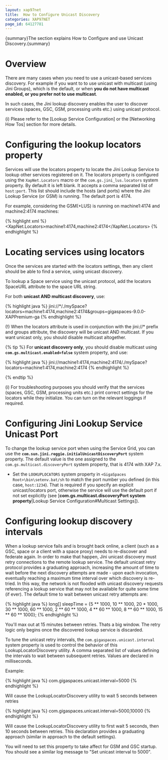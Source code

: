 ```yaml
---
layout: xap97net
title:  How to Configure Unicast Discovery
categories: XAP97NET
page_id: 64127781
---
```


{summary}The section explains How to Configure and use Unicast Discovery.{summary}

# Overview

There are many cases when you need to use a unicast-based services discovery. For example if you want to to use unicast with multicast (using Jini Groups), which is the default, or when **you do not have multicast enabled, or you prefer not to use multicast**.

In such cases, the Jini lookup discovery enables the user to discover services (spaces, GSC, GSM, processing units etc.) using unicast protocol.

(i) Please refer to the [Lookup Service Configuration] or the [Networking How Tos] section for more details.

# Configuring the lookup locators property

Services will use the locators property to locate the Jini Lookup Service to lookup other services registered on it. The locators property is configured using the `XapNet.Locators` macro or the `com.gs.jini_lus.locators` system property. By default it is left blank. It accepts a comma separated list of `host:port`. This list should include the hosts (and ports) where the Jini Lookup Service (or GSM) is running. The default port is 4174.

For example, considering the GSM(+LUS) is running on machine1:4174 and machine2:4174 machines:

{% highlight xml %}
<XapNet.Locators>machine1:4174,machine2:4174</XapNet.Locators>
{% endhighlight %}


# Locating services using locators

Once the services are started with the locators settings, then any client should be able to find a service, using unicast discovery.

To lookup a Space service using the unicast protocol, add the locators SpaceURL attribute to the space URL string.

For both **unicast AND multicast discovery**, use:


{% highlight java %}
jini://*/./mySpace?locators=machine1:4174,machine2:4174&groups=gigaspaces-9.0.0-XAPPremium-ga
{% endhighlight %}


(!) When the locators attribute is used in conjunction with the jini://* prefix and groups attribute, the discovery will be unicast AND multicast.
If you want unicast only, you should disable multicast altogether.


{% tip %}
For **unicast discovery only**, you should disable multicast using **`com.gs.multicast.enabled=false`** system property, and use:

{% highlight java %}
jini://machine1:4174,machine2:4174/./mySpace?locators=machine1:4174,machine2:4174
{% endhighlight %}

{% endtip %}


(i) For troubleshooting purposes you should verify that the services (spaces, GSC, GSM, processing units etc.) print correct settings for the locators while they initialize. You can turn on the relevant loggings if required.

# Configuring Jini Lookup Service Unicast Port

To change the lookup service port when using the Service Grid, you can use the **`com.sun.jini.reggie.initialUnicastDiscoveryPort`** system property. The default value is the one assigned to the `com.gs.multicast.discoveryPort` system property, that is 4174 with XAP 7.x.
- Set the `LOOKUPLOCATORS` system property in `<GigaSpaces Root>\bin\setenv.bat/sh` to match the port number you defined (in this case, `host:1234`). That is required if you specify an explicit unicast/locators port, otherwise the service will use the default port if not set explicitly (see [**com.gs.multicast.discoveryPort system property**|Lookup Service Configuration#Multicast Settings]).

# Configuring lookup discovery intervals

When a lookup service fails and is brought back online, a client (such as a GSC, space or a client with a space proxy) needs to re-discover and federate again. In order to make that happen, Jini unicast discovery must retry connections to the remote lookup service. The default unicast retry protocol provides a graduating approach, increasing the amount of time to wait before the next discovery attempts are made - upon each invocation, eventually reaching a maximum time interval over which discovery is re-tried. In this way, the network is not flooded with unicast discovery requests referencing a lookup service that may not be available for quite some time (if ever). The default time to wait between unicast retry attempts are:


{% highlight java %}
long[] sleepTime = {5 ** 1000, 10 ** 1000, 20 * 1000,
                                    30 ** 1000, 60 ** 1000,
                                    2 ** 60 ** 1000, 4 ** 60 ** 1000,
                                    8 ** 60 ** 1000, 15 ** 60 ** 1000};
{% endhighlight %}


You'll max out at 15 minutes between retries. Thats a big window.
The retry logic only begins once the discovered lookup service is discarded.

To tune the unicast retry intervals, the `com.gigaspaces.unicast.interval` system property is used to control the behavior of this LookupLocatorDiscovery utility. A comma separated list of values defining the intervals to wait between subsequent retries. Values are declared in milliseconds.

Example:

{% highlight java %}
com.gigaspaces.unicast.interval=5000
{% endhighlight %}

Will cause the LookupLocatorDiscovery utility to wait 5 seconds between retries

{% highlight java %}
com.gigaspaces.unicast.interval=5000,10000
{% endhighlight %}

Will cause the LookupLocatorDiscovery utility to first wait 5 seconds, then 10 seconds between retries. This declaration provides a graduating approach (similar in approach to the default settings).

You will need to set this property to take affect for GSM and GSC startup. You should see a similar log message to "Set unicast interval to 5000".